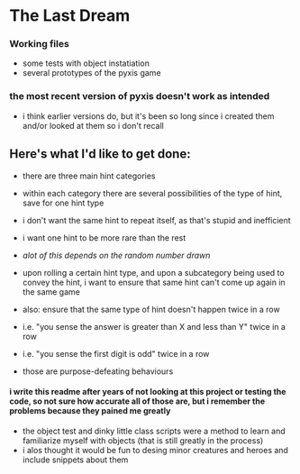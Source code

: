 # The Last Dream

### Working files
* some tests with object instatiation
* several prototypes of the pyxis game

### the most recent version of pyxis doesn't work as intended
* i think earlier versions do, but it's been so long since i created them and/or looked at them so i don't recall

## Here's what I'd like to get done:
* there are three main hint categories
* within each category there are several possibilities of the type of hint, save for one hint type
* i don't want the same hint to repeat itself, as that's stupid and inefficient
* i want one hint to be more rare than the rest
* _alot of this depends on the random number drawn_
* upon rolling a certain hint type, and upon a subcategory being used to convey the hint, i want to ensure that same hint can't come up again in the same game
* also: ensure that the same type of hint doesn't happen twice in a row

 * i.e. "you sense the answer is greater than X and less than Y" twice in a row
 * i.e. "you sense the first digit is odd" twice in a row

* those are purpose-defeating behaviours

#### i write this readme after years of not looking at this project or testing the code, so not sure how accurate all of those are, but i remember the problems because they pained me greatly
* the object test and dinky little class scripts were a method to learn and familiarize myself with objects (that is still greatly in the process)
* i alos thought it would be fun to desing minor creatures and heroes and include snippets about them
